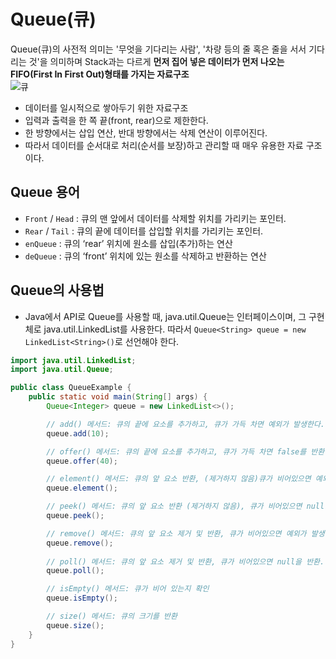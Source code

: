 # Queue(큐)


Queue(큐)의 사전적 의미는 '무엇을 기다리는 사람', '차량 등의 줄 혹은 줄을 서서 기다리는 것'을 의미하며 Stack과는 다르게 **먼저 집어 넣은 데이터가 먼저 나오는 FIFO(First In First Out)형태를 가지는 자료구조**    
![큐](https://github.com/OkKim99/CS-Study/assets/89891488/d507e34e-1afc-4ce7-805d-c3fc433960c7)    

- 데이터를 일시적으로 쌓아두기 위한 자료구조
- 입력과 출력을 한 쪽 끝(front, rear)으로 제한한다.
- 한 방향에서는 삽입 연산, 반대 방향에서는 삭제 연산이 이루어진다.
- 따라서 데이터를 순서대로 처리(순서를 보장)하고 관리할 때 매우 유용한 자료 구조이다.

## Queue 용어

- `Front` / `Head` : 큐의 맨 앞에서 데이터를 삭제할 위치를 가리키는 포인터.
- `Rear` / `Tail` : 큐의 끝에 데이터를 삽입할 위치를 가리키는 포인터.
- `enQueue` : 큐의 ‘rear’ 위치에 원소를 삽입(추가)하는 연산
- `deQueue` : 큐의 ‘front’ 위치에 있는 원소를 삭제하고 반환하는 연산

## Queue의 사용법

- Java에서 API로 Queue를 사용할 때, java.util.Queue는 인터페이스이며, 그 구현체로 java.util.LinkedList를 사용한다. 따라서 `Queue<String> queue = new LinkedList<String>()`로 선언해야 한다.

```java
import java.util.LinkedList;
import java.util.Queue;

public class QueueExample {
    public static void main(String[] args) {
        Queue<Integer> queue = new LinkedList<>();

        // add() 메서드: 큐의 끝에 요소를 추가하고, 큐가 가득 차면 예외가 발생한다.
        queue.add(10);

        // offer() 메서드: 큐의 끝에 요소를 추가하고, 큐가 가득 차면 false를 반환.
        queue.offer(40);

        // element() 메서드: 큐의 앞 요소 반환, (제거하지 않음)큐가 비어있으면 예외가 발생.
        queue.element();

        // peek() 메서드: 큐의 앞 요소 반환 (제거하지 않음), 큐가 비어있으면 null을 반환.
        queue.peek();

        // remove() 메서드: 큐의 앞 요소 제거 및 반환, 큐가 비어있으면 예외가 발생.
        queue.remove();
      
        // poll() 메서드: 큐의 앞 요소 제거 및 반환, 큐가 비어있으면 null을 반환.
        queue.poll();

        // isEmpty() 메서드: 큐가 비어 있는지 확인
        queue.isEmpty();

        // size() 메서드: 큐의 크기를 반환
        queue.size();
    }
}
```
